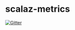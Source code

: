 # scalaz-metrics

[![Gitter](https://badges.gitter.im/scalaz/scalaz-metrics.svg)](https://gitter.im/scalaz/scalaz-metrics?utm_source=badge&utm_medium=badge&utm_campaign=pr-badge&utm_content=badge)